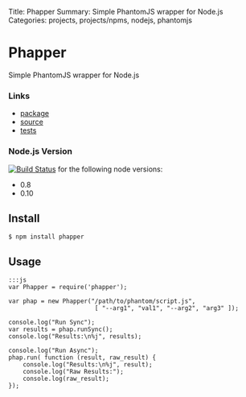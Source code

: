 Title: Phapper
Summary: Simple PhantomJS wrapper for Node.js
Categories: projects, projects/npms, nodejs, phantomjs

# Phapper

Simple PhantomJS wrapper for Node.js

### Links

* [package](https://npmjs.org/package/phapper)
* [source](http://github.com/jmervine/phapper)
* [tests](https://travis-ci.org/jmervine/phapper)

### Node.js Version

[![Build Status](https://travis-ci.org/jmervine/phapper.png?branch=master)](https://travis-ci.org/jmervine/phapper) for the following node versions:
- 0.8
- 0.10


## Install

    $ npm install phapper

## Usage

    :::js
    var Phapper = require('phapper');

    var phap = new Phapper("/path/to/phantom/script.js",
                            [ "--arg1", "val1", "--arg2", "arg3" ]);

    console.log("Run Sync");
    var results = phap.runSync();
    console.log("Results:\n%j", results);

    console.log("Run Async");
    phap.run( function (result, raw_result) {
        console.log("Results:\n%j", result);
        console.log("Raw Results:");
        console.log(raw_result);
    });

